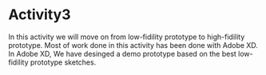 # Activity3

In this activity we will move on from low-fidility prototype to high-fidility prototype.
Most of work done in this activity has been  done with Adobe XD. In Adobe XD, We have desinged a demo prototype based on the best low-fidility prototype sketches.
